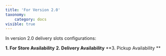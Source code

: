 ```yaml
---
title: 'For Version 2.0'
taxonomy:
    category: docs
visible: true
---
```


In version 2.0 delivery slots configurations:

**1. For Store Availability** [](https://www.sellacious.com/learn/delivery%20slots/for-version-2-0/store-availability)
**2. Delivery Availability** [](https://www.sellacious.com/learn/delivery%20slots/for-version-2-0/delivery-availability)
**3. Pickup Availability **[](https://www.sellacious.com/learn/delivery%20slots/for-version-2-0/pickup-availability)
 


